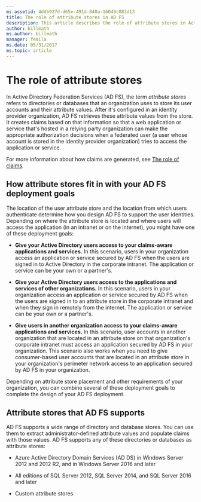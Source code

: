 ```yaml
---
ms.assetid: 4ddb927d-d65e-491d-840a-16049c083d13
title: The role of attribute stores in AD FS
description: This article describes the role of attribute stores in Active Directory Federation Services (AD FS).
author: billmath
ms.author: billmath
manager: femila
ms.date: 05/31/2017
ms.topic: article
---
```



# The role of attribute stores
In Active Directory Federation Services (AD FS), the term *attribute stores* refers to directories or databases that an organization uses to store its user accounts and their attribute values. After it's configured in an identity provider organization, AD FS retrieves these attribute values from the store. It creates claims based on that information so that a web application or service that's hosted in a relying party organization can make the appropriate authorization decisions when a federated user (a user whose account is stored in the identity provider organization) tries to access the application or service.

For more information about how claims are generated, see [The role of claims](The-Role-of-Claims.md).

## How attribute stores fit in with your AD FS deployment goals
The location of the user attribute store and the location from which users authenticate determine how you design AD FS to support the user identities. Depending on where the attribute store is located and where users will access the application (in an intranet or on the internet), you might have one of these deployment goals:

- **Give your Active Directory users access to your claims-aware applications and services.** In this scenario, users in your organization access an application or service secured by AD FS when the users are signed in to Active Directory in the corporate intranet. The application or service can be your own or a partner's.

- **Give your Active Directory users access to the applications and services of other organizations.** In this scenario, users in your organization access an application or service secured by AD FS when the users are signed in to an attribute store in the corporate intranet and when they sign in remotely from the internet. The application or service can be your own or a partner's.

- **Give users in another organization access to your claims-aware applications and services.** In this scenario, user accounts in another organization that are located in an attribute store on that organization's corporate intranet must access an application secured by AD FS in your organization. This scenario also works when you need to give consumer-based user accounts that are located in an attribute store in your organization's perimeter network access to an application secured by AD FS in your organization.

Depending on attribute store placement and other requirements of your organization, you can combine several of these deployment goals to complete the design of your AD FS deployment.

## Attribute stores that AD FS supports
AD FS supports a wide range of directory and database stores. You can use them to extract administrator-defined attribute values and populate claims with those values. AD FS supports any of these directories or databases as attribute stores:

- Azure Active Directory Domain Services (AD DS) in Windows Server 2012 and 2012 R2, and in Windows Server 2016 and later

- All editions of SQL Server 2012, SQL Server 2014, and SQL Server 2016 and later

- Custom attribute stores
